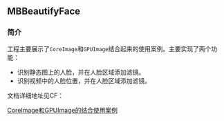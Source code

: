 ## MBBeautifyFace

### 简介

工程主要展示了`CoreImage`和`GPUImage`结合起来的使用案例。主要实现了两个功能：

- 识别静态图上的人脸，并在人脸区域添加滤镜。
- 识别视频中的人脸位置，并在人脸区域添加滤镜。

文档详细地址见CF：

[CoreImage和GPUImage的结合使用案例](http://cf.meitu.com/confluence/pages/viewpage.action?pageId=52910953)